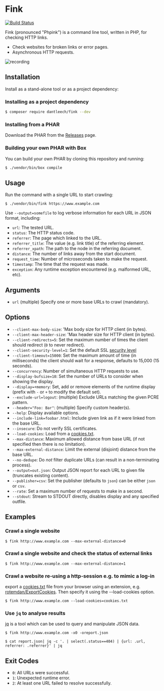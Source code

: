 Fink
====

[![Build Status](https://travis-ci.org/dantleech/fink.svg?branch=master)](https://travis-ci.org/dantleech/fink)

Fink (pronounced "Phpink") is a command line tool, written in PHP, for checking HTTP links.

- Check websites for broken links or error pages.
- Asynchronous HTTP requests.

![recording](https://user-images.githubusercontent.com/530801/55685040-e4f11400-5949-11e9-9f79-51c5c23a40c0.gif)

Installation
------------

Install as a stand-alone tool or as a project dependency:

### Installing as a project dependency

```bash
$ composer require dantleech/fink --dev
```

### Installing from a PHAR

Download the PHAR from the
[Releases](https://github.com/dantleech/fink/releases) page.

### Building your own PHAR with Box

You can build your own PHAR by cloning this repository and running:

```bash
$ ./vendor/bin/box compile
```

Usage
-----

Run the command with a single URL to start crawling:

```
$ ./vendor/bin/fink https://www.example.com
```

Use `--output=somefile` to log verbose information for each URL in JSON format, including:

- `url`: The tested URL.
- `status`: The HTTP status code.
- `referrer`: The page which linked to the URL.
- `referrer_title`: The value (e.g. link title) of the referring element.
- `referrer_xpath`: The path to the node in the referring document.
- `distance`: The number of links away from the start document.
- `request_time`: Number of microseconds taken to make the request.
- `timestamp`: The time that the request was made.
- `exception`: Any runtime exception encountered (e.g. malformed URL, etc).

Arguments
---------

- `url` (multiple) Specify one or more base URLs to crawl (mandatory).

Options
-------

- `--client-max-body-size`: 'Max body size for HTTP client (in bytes).
- `--client-max-header-size`: 'Max header size for HTTP client (in bytes).
- `--client-redirects=5`: Set the maximum number of times the client should redirect (`0` to never redirect).
- `--client-security-level=1`: Set the default SSL [security
  level](https://www.openssl.org/docs/manmaster/man3/SSL_CTX_set_security_level.html)
- `--client-timeout=15000`: Set the maximum amount of time (in milliseconds)
  the client should wait for a response, defaults to 15,000 (15 seconds).
- `--concurrency`: Number of simultaneous HTTP requests to use.
- `--display-bufsize=10`: Set the number of URLs to consider when showing the
  display.
- `--display=+memory`: Set, add or remove elements of the runtime display
  (prefix with `-` or `+` to modify the default set).
- `--exclude-url=logout`: (multiple) Exclude URLs matching the given PCRE pattern.
- `--header="Foo: Bar"`: (multiple) Specify custom header(s).
- `--help`: Display available options.
- `--include-link=foobar.html`: Include given link as if it were linked from the
  base URL.
- `--insecure`: Do not verify SSL certificates.
- `--load-cookies`: Load from a [cookies.txt](http://www.cookiecentral.com/faq/#3.5).
- `--max-distance`: Maximum allowed distance from base URL (if not specified
  then there is no limitation).
- `--max-external-distance`: Limit the external (disjoint) distance from the
  base URL.
- `--no-dedupe`: Do _not_ filter duplicate URLs (can result in a
  non-terminating process).
- `--output=out.json`: Output JSON report for each URL to given file
  (truncates existing content).
- `--publisher=csv`: Set the publisher (defaults to `json`) can be either
  `json` or `csv`.
- `--rate`: Set a maximum number of requests to make in a second.
- `--stdout`: Stream to STDOUT directly, disables display and any specified outfile.

Examples
--------

### Crawl a single website

```
$ fink http://www.example.com --max-external-distance=0
```

### Crawl a single website and check the status of external links

```
$ fink http://www.example.com --max-external-distance=1
```

### Crawl a website re-using a http-session e.g. to mimic a log-in

export a [cookies.txt](http://www.cookiecentral.com/faq/#3.5) file from your browser using an extension, e.g. [rotemdan/ExportCookies](https://github.com/rotemdan/ExportCookies). Then specify it using the --load-cookies option.

```
$ fink http://www.example.com --load-cookies=cookies.txt
```

### Use `jq` to analyse results

[jq](https://stedolan.github.io/jq/) is a tool which can be used to query and
manipulate JSON data.

```
$ fink http://www.example.com -x0 -oreport.json
```

```
$ cat report.json| jq -c '. | select(.status==404) | {url: .url, referrer: .referrer}' | jq
```

Exit Codes
----------

- `0`: All URLs were successful.
- `1`: Unexpected runtime error.
- `2`: At least one URL failed to resolve successfully.
